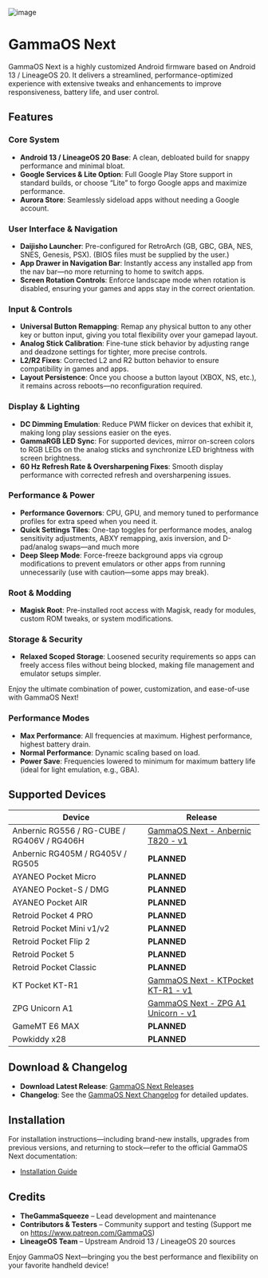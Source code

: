 ![image](https://github.com/user-attachments/assets/99ae2107-25ad-473c-85d6-0e738e858522)


# GammaOS Next

GammaOS Next is a highly customized Android firmware based on Android 13 / LineageOS 20. It delivers a streamlined, performance-optimized experience with extensive tweaks and enhancements to improve responsiveness, battery life, and user control.

## Features

### Core System
- **Android 13 / LineageOS 20 Base**: A clean, debloated build for snappy performance and minimal bloat.  
- **Google Services & Lite Option**: Full Google Play Store support in standard builds, or choose “Lite” to forgo Google apps and maximize performance.  
- **Aurora Store**: Seamlessly sideload apps without needing a Google account.

### User Interface & Navigation
- **Daijisho Launcher**: Pre-configured for RetroArch (GB, GBC, GBA, NES, SNES, Genesis, PSX). (BIOS files must be supplied by the user.)  
- **App Drawer in Navigation Bar**: Instantly access any installed app from the nav bar—no more returning to home to switch apps.  
- **Screen Rotation Controls**: Enforce landscape mode when rotation is disabled, ensuring your games and apps stay in the correct orientation.

### Input & Controls
- **Universal Button Remapping**: Remap any physical button to any other key or button input, giving you total flexibility over your gamepad layout.  
- **Analog Stick Calibration**: Fine-tune stick behavior by adjusting range and deadzone settings for tighter, more precise controls.  
- **L2/R2 Fixes**: Corrected L2 and R2 button behavior to ensure compatibility in games and apps.  
- **Layout Persistence**: Once you choose a button layout (XBOX, NS, etc.), it remains across reboots—no reconfiguration required.

### Display & Lighting
- **DC Dimming Emulation**: Reduce PWM flicker on devices that exhibit it, making long play sessions easier on the eyes.  
- **GammaRGB LED Sync**: For supported devices, mirror on-screen colors to RGB LEDs on the analog sticks and synchronize LED brightness with screen brightness.  
- **60 Hz Refresh Rate & Oversharpening Fixes**: Smooth display performance with corrected refresh and oversharpening issues.

### Performance & Power
- **Performance Governors**: CPU, GPU, and memory tuned to performance profiles for extra speed when you need it.  
- **Quick Settings Tiles**: One-tap toggles for performance modes, analog sensitivity adjustments, ABXY remapping, axis inversion, and D-pad/analog swaps—and much more
- **Deep Sleep Mode**: Force-freeze background apps via cgroup modifications to prevent emulators or other apps from running unnecessarily (use with caution—some apps may break).

### Root & Modding
- **Magisk Root**: Pre-installed root access with Magisk, ready for modules, custom ROM tweaks, or system modifications.  

### Storage & Security
- **Relaxed Scoped Storage**: Loosened security requirements so apps can freely access files without being blocked, making file management and emulator setups simpler.

Enjoy the ultimate combination of power, customization, and ease-of-use with GammaOS Next! 

### Performance Modes

- **Max Performance**: All frequencies at maximum. Highest performance, highest battery drain.
- **Normal Performance**: Dynamic scaling based on load.
- **Power Save**: Frequencies lowered to minimum for maximum battery life (ideal for light emulation, e.g., GBA).


## Supported Devices

| Device                               | Release                                                                                  |
|--------------------------------------|------------------------------------------------------------------------------------------|
| Anbernic RG556 / RG-CUBE / RG406V / RG406H     | [GammaOS Next - Anbernic T820 - v1](https://github.com/TheGammaSqueeze/GammaOSNext/releases/tag/v.1.0.0-T820) |
| Anbernic RG405M / RG405V / RG505    |  **PLANNED** |
| AYANEO Pocket Micro | **PLANNED** |
| AYANEO Pocket-S / DMG | **PLANNED** |
| AYANEO Pocket AIR | **PLANNED** |
| Retroid Pocket 4 PRO | **PLANNED** |
| Retroid Pocket Mini v1/v2 | **PLANNED** |
| Retroid Pocket Flip 2 | **PLANNED** |
| Retroid Pocket 5 | **PLANNED** |
| Retroid Pocket Classic | **PLANNED** |
| KT Pocket KT-R1 | [GammaOS Next - KTPocket KT-R1 - v1](https://github.com/TheGammaSqueeze/GammaOSNext/releases/tag/v.1.0.0-KTR1) |
| ZPG Unicorn A1 | [GammaOS Next - ZPG A1 Unicorn - v1](https://github.com/TheGammaSqueeze/GammaOSNext/releases/tag/v.1.0.0-ZPGA1UNICORN) |
| GameMT E6 MAX | **PLANNED** |
| Powkiddy x28 | **PLANNED** |

## Download & Changelog

- **Download Latest Release**: [GammaOS Next Releases](https://github.com/TheGammaSqueeze/GammaOSNext/releases)
- **Changelog**: See the [GammaOS Next Changelog](https://github.com/TheGammaSqueeze/GammaOSNext/wiki/GammaOS-Next-Changelog) for detailed updates.

## Installation

For installation instructions—including brand-new installs, upgrades from previous versions, and returning to stock—refer to the official GammaOS Next documentation:

- [Installation Guide](https://github.com/TheGammaSqueeze/GammaOSNext/wiki/GammaOS-Next-Installation)

## Credits

- **TheGammaSqueeze** – Lead development and maintenance
- **Contributors & Testers** – Community support and testing (Support me on https://www.patreon.com/GammaOS)
- **LineageOS Team** – Upstream Android 13 / LineageOS 20 sources

Enjoy GammaOS Next—bringing you the best performance and flexibility on your favorite handheld device!
